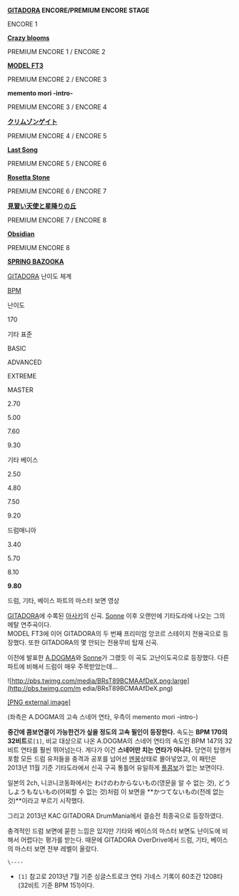 **[GITADORA](GITADORA.md) ENCORE/PREMIUM ENCORE STAGE**

ENCORE 1

**[Crazy blooms](Crazy%20blooms.md)**

PREMIUM ENCORE 1 / ENCORE 2

**[MODEL FT3](MODEL%20FT3.md)**

PREMIUM ENCORE 2 / ENCORE 3

**memento mori -intro-**

PREMIUM ENCORE 3 / ENCORE 4

**[クリムゾンゲイト](%E3%82%AF%E3%83%AA%E3%83%A0%E3%82%BE%E3%83%B3%E3%82%B2%E3%82%A4%E3%83%88.md)**

PREMIUM ENCORE 4 / ENCORE 5

**[Last Song](Last%20Song.md)**

PREMIUM ENCORE 5 / ENCORE 6

**[Rosetta Stone](Rosetta%20Stone.md)**

PREMIUM ENCORE 6 / ENCORE 7

**[見習い天使と星降りの丘](%E8%A6%8B%E7%BF%92%E3%81%84%E5%A4%A9%E4%BD%BF%E3%81%A8%E6%98%9F%E9%99%8D%E3%82%8A%E3%81%AE%E4%B8%98.md)**

PREMIUM ENCORE 7 / ENCORE 8

**[Obsidian](Obsidian.md)**

PREMIUM ENCORE 8

**[SPRING BAZOOKA](SPRING%20BAZOOKA.md)**
  

[GITADORA](GITADORA.md) 난이도 체계

[BPM](BPM.md)

난이도

170

기타 표준

BASIC

ADVANCED

EXTREME

MASTER

2.70

5.00

7.60

9.30

기타 베이스

2.50

4.80

7.50

9.20

드럼매니아

3.40

5.70

8.10

**9.80**
  
  
드럼, 기타, 베이스 파트의 마스터 보면 영상

[GITADORA](GITADORA.md)에 수록된 [아사키](%EC%95%84%EC%82%AC%ED%82%A4.md)의 신곡.
[Sonne](Sonne.md) 이후 오랜만에 기타도라에 나오는 그의 메탈 연주곡이다.  
MODEL FT3에 이어 GITADORA의 두 번째 프리미엄 앙코르 스테이지 전용곡으로 등장했다. 또한 GITADORA의 몇 안되는 전용무비
탑재 신곡.

이전에 발표한 [A.DOGMA](A.DOGMA.md)와 [Sonne](Sonne.md)가 그랬듯 이 곡도 고난이도곡으로 등장했다.
다른 파트에 비해서 드럼이 매우 주목받았는데...

![http://pbs.twimg.com/media/BRsT89BCMAAfDeX.png:large](http://pbs.twimg.com/m
edia/BRsT89BCMAAfDeX.png)

[[PNG external image]](http://pbs.twimg.com/media/BRsT89BCMAAfDeX.png)

  
(좌측은 A.DOGMA의 고속 스네어 연타, 우측이 memento mori -intro-)

**중간에 콤보연결이 가능한건가 싶을 정도의 고속 필인이 등장한다.** 속도는 **BPM 170의 32비트**로`[1]`, 비교 대상으로 나온 A.DOGMA의 스네어 연타의 속도인 BPM 147의 32비트 연타를 훨씬 뛰어넘는다. 게다가 이건 **스네어만 치는 연타가 아니다.** 당연히 탑랭커 포함 모든 드럼 유저들을 충격과 공포를 넘어선 [멘붕](%EB%A9%98%EB%B6%95.md)상태로 몰아넣었고, 이 패턴은 2013년 11월 기준 기타도라에서 신곡 구곡 통틀어 유일하게 [풀콤보](%ED%92%80%EC%BD%A4%EB%B3%B4.md)가 없는 보면이다.

일본의 2ch, 니코니코동화에서는 わけのわからないもの(영문을 알 수 없는 것), どうしようもないもの(어찌할 수 없는 것)처럼 이 보면을
**かつてないもの(전례 없는 것)**이라고 부르기 시작했다.

그리고 2013년 KAC GITADORA DrumMania에서 결승전 최종곡으로 등장하였다.

충격적인 드럼 보면에 묻힌 느낌은 있지만 기타와 베이스의 마스터 보면도 난이도에 비해서 어렵다는 평가를 받는다. 때문에 GITADORA
OverDrive에서 드럼, 기타, 베이스의 마스터 보면 전부 레벨이 올랐다.

`\----`

  * `[1]` 참고로 2013년 7월 기준 싱글스트로크 연타 기네스 기록이 60초간 1208타(32비트 기준 BPM 151)이다.

